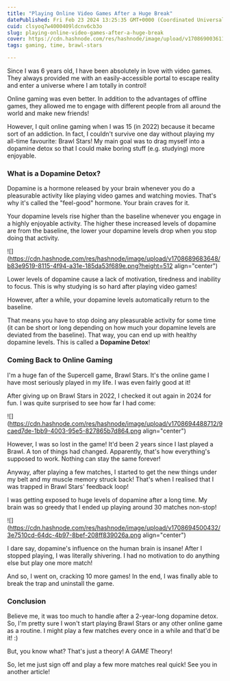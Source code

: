 ```yaml
---
title: "Playing Online Video Games After a Huge Break"
datePublished: Fri Feb 23 2024 13:25:35 GMT+0000 (Coordinated Universal Time)
cuid: clsyoq7w4000409ldcnv6cb3o
slug: playing-online-video-games-after-a-huge-break
cover: https://cdn.hashnode.com/res/hashnode/image/upload/v1708690036117/a4c9522a-2658-402c-b415-0bbb17a8e984.png
tags: gaming, time, brawl-stars

---
```


Since I was 6 years old, I have been absolutely in love with video games. They always provided me with an easily-accessible portal to escape reality and enter a universe where I am totally in control!

Online gaming was even better. In addition to the advantages of offline games, they allowed me to engage with different people from all around the world and make new friends!

However, I quit online gaming when I was 15 (in 2022) because it became sort of an addiction. In fact, I couldn't survive one day without playing my all-time favourite: Brawl Stars! My main goal was to drag myself into a dopamine detox so that I could make boring stuff (e.g. studying) more enjoyable.

### What is a Dopamine Detox?

Dopamine is a hormone released by your brain whenever you do a pleasurable activity like playing video games and watching movies. That's why it's called the "feel-good" hormone. Your brain craves for it.

Your dopamine levels rise higher than the baseline whenever you engage in a highly enjoyable activity. The higher these increased levels of dopamine are from the baseline, the lower your dopamine levels drop when you stop doing that activity.

![](https://cdn.hashnode.com/res/hashnode/image/upload/v1708689683648/b83e9519-8115-4f94-a31e-185da53f689e.png?height=512 align="center")

Lower levels of dopamine cause a lack of motivation, tiredness and inability to focus. This is why studying is so hard after playing video games!

However, after a while, your dopamine levels automatically return to the baseline.

That means you have to stop doing any pleasurable activity for some time (it can be short or long depending on how much your dopamine levels are deviated from the baseline). That way, you can end up with healthy dopamine levels. This is called a **Dopamine Detox**!

### Coming Back to Online Gaming

I'm a huge fan of the Supercell game, Brawl Stars. It's the online game I have most seriously played in my life. I was even fairly good at it!

After giving up on Brawl Stars in 2022, I checked it out again in 2024 for fun. I was quite surprised to see how far I had come:

![](https://cdn.hashnode.com/res/hashnode/image/upload/v1708694488712/9caed7de-1bb9-4003-95e5-827865b7d864.png align="center")

However, I was so lost in the game! It'd been 2 years since I last played a Brawl. A ton of things had changed. Apparently, that's how everything's supposed to work. Nothing can stay the same forever!

Anyway, after playing a few matches, I started to get the new things under my belt and my muscle memory struck back! That's when I realised that I was trapped in Brawl Stars' feedback loop!

I was getting exposed to huge levels of dopamine after a long time. My brain was so greedy that I ended up playing around 30 matches non-stop!

![](https://cdn.hashnode.com/res/hashnode/image/upload/v1708694500432/3e7510cd-64dc-4b97-8bef-208ff839026a.png align="center")

I dare say, dopamine's influence on the human brain is insane! After I stopped playing, I was literally shivering. I had no motivation to do anything else but play one more match!

And so, I went on, cracking 10 more games! In the end, I was finally able to break the trap and uninstall the game.

### Conclusion

Believe me, it was too much to handle after a 2-year-long dopamine detox. So, I'm pretty sure I won't start playing Brawl Stars or any other online game as a routine. I might play a few matches every once in a while and that'd be it! :)

But, you know what? That's just a theory! A *GAME* Theory!

So, let me just sign off and play a few more matches real quick! See you in another article!